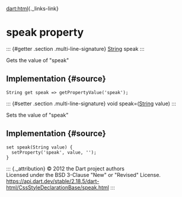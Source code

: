 [dart:html](../../dart-html/dart-html-library){._links-link}

speak property
==============

::: {#getter .section .multi-line-signature}
[String](../../dart-core/string-class) speak
:::

Gets the value of \"speak\"

Implementation {#source}
--------------

``` {.language-dart data-language="dart"}
String get speak => getPropertyValue('speak');
```

::: {#setter .section .multi-line-signature}
void speak=([String](../../dart-core/string-class) value)
:::

Sets the value of \"speak\"

Implementation {#source}
--------------

``` {.language-dart data-language="dart"}
set speak(String value) {
  setProperty('speak', value, '');
}
```

::: {._attribution}
© 2012 the Dart project authors\
Licensed under the BSD 3-Clause \"New\" or \"Revised\" License.\
<https://api.dart.dev/stable/2.18.5/dart-html/CssStyleDeclarationBase/speak.html>
:::

